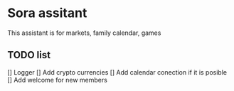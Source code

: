 # Sora assitant

This assistant is for markets, family calendar, games

## TODO list

[] Logger
[] Add crypto currencies
[] Add calendar conection if it is posible
[] Add welcome for new members